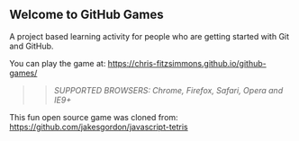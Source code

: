 ## Welcome to GitHub Games

A project based learning activity for people who are getting started with Git and GitHub.

You can play the game at: https://chris-fitzsimmons.github.io/github-games/

>> _*SUPPORTED BROWSERS*: Chrome, Firefox, Safari, Opera and IE9+_

This fun open source game was cloned from: https://github.com/jakesgordon/javascript-tetris
